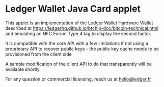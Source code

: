Ledger Wallet Java Card applet
===============================

This applet is an implementation of the Ledger Wallet Hardware Wallet described at https://ledgerhq.github.io/btchip-doc/bitcoin-technical.html and emulating an NFC Forum Type 4 tag to display the second factor.

It is compatible with the core API with a few limitations if not using a proprietary API to recover public keys - the public key cache needs to be provisioned from the client side

A sample modification of the client API to do that transparently will be available shortly

For any question or commercial licensing, reach us at hello@ledger.fr

